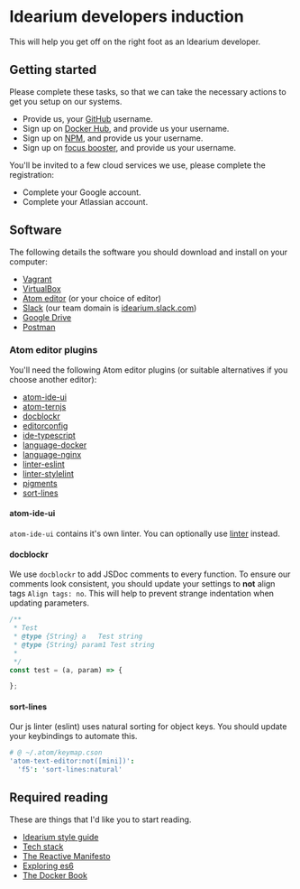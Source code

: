 # Idearium developers induction

This will help you get off on the right foot as an Idearium developer.

## Getting started

Please complete these tasks, so that we can take the necessary actions to get you setup on our systems.

- Provide us, your [GitHub](https://github.com/) username.
- Sign up on [Docker Hub](https://hub.docker.com/), and provide us your username.
- Sign up on [NPM](https://www.npmjs.com/signup), and provide us your username.
- Sign up on [focus booster](https://www.focusboosterapp.com/), and provide us your username.

You'll be invited to a few cloud services we use, please complete the registration:

- Complete your Google account.
- Complete your Atlassian account.

## Software

The following details the software you should download and install on your computer:

- [Vagrant](https://www.vagrantup.com/)
- [VirtualBox](https://www.virtualbox.org/)
- [Atom editor](https://atom.io/) (or your choice of editor)
- [Slack](https://slack.com/downloads/osx) (our team domain is [idearium.slack.com](https://idearium.slack.com))
- [Google Drive](https://www.google.com.au/drive/)
- [Postman](https://www.getpostman.com/)

### Atom editor plugins

You'll need the following Atom editor plugins (or suitable alternatives if you choose another editor):

- [atom-ide-ui](https://atom.io/packages/atom-ide-ui)
- [atom-ternjs](https://atom.io/packages/atom-ternjs)
- [docblockr](https://atom.io/packages/docblockr)
- [editorconfig](https://atom.io/packages/editorconfig)
- [ide-typescript](https://atom.io/packages/ide-typescript)
- [language-docker](https://atom.io/packages/language-docker)
- [language-nginx](https://atom.io/packages/language-nginx)
- [linter-eslint](https://atom.io/packages/linter-eslint)
- [linter-stylelint](https://atom.io/packages/linter-stylelint)
- [pigments](https://atom.io/packages/pigments)
- [sort-lines](https://atom.io/packages/sort-lines)

#### atom-ide-ui

`atom-ide-ui` contains it's own linter. You can optionally use [linter](https://atom.io/packages/linter) instead.

#### docblockr

We use `docblockr` to add JSDoc comments to every function. To ensure our comments look consistent, you should update your settings to **not** align tags `Align tags: no`. This will help to prevent strange indentation when updating parameters.

```javascript
/**
 * Test
 * @type {String} a   Test string
 * @type {String} param1 Test string
 *
 */
const test = (a, param) => {

};
```

#### sort-lines

Our js linter (eslint) uses natural sorting for object keys. You should update your keybindings to automate this.

```coffee
# @ ~/.atom/keymap.cson
'atom-text-editor:not([mini])':
  'f5': 'sort-lines:natural'
```

## Required reading

These are things that I'd like you to start reading.

- [Idearium style guide](./style-guide)
- [Tech stack](./stack)
- [The Reactive Manifesto](http://www.reactivemanifesto.org/)
- [Exploring es6](http://exploringjs.com/es6/index.html)
- [The Docker Book](https://www.dropbox.com/s/3ghghh0x2h3tl3i/TheDockerBook.epub?dl=0)
